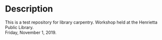 # Description
This is a test repository for library carpentry.
Workshop held at the Henrietta Public Library.<br>
Friday, November 1, 2019.

